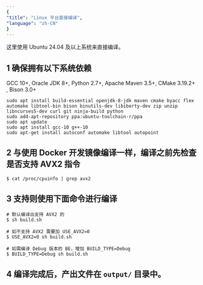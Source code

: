 ```yaml
---
{
"title": "Linux 平台直接编译",
"language": "zh-CN"
}
---
```


<!--
Licensed to the Apache Software Foundation (ASF) under one
or more contributor license agreements.  See the NOTICE file
distributed with this work for additional information
regarding copyright ownership.  The ASF licenses this file
to you under the Apache License, Version 2.0 (the
"License"); you may not use this file except in compliance
with the License.  You may obtain a copy of the License at

  http://www.apache.org/licenses/LICENSE-2.0

Unless required by applicable law or agreed to in writing,
software distributed under the License is distributed on an
"AS IS" BASIS, WITHOUT WARRANTIES OR CONDITIONS OF ANY
KIND, either express or implied.  See the License for the
specific language governing permissions and limitations
under the License.
-->

这里使用 Ubuntu 24.04 及以上系统来直接编译。

## 1 确保拥有以下系统依赖

GCC 10+, Oracle JDK 8+, Python 2.7+, Apache Maven 3.5+, CMake 3.19.2+ , Bison 3.0+

```Plain
sudo apt install build-essential openjdk-8-jdk maven cmake byacc flex automake libtool-bin bison binutils-dev libiberty-dev zip unzip libncurses5-dev curl git ninja-build python
sudo add-apt-repository ppa:ubuntu-toolchain-r/ppa
sudo apt update
sudo apt install gcc-10 g++-10 
sudo apt-get install autoconf automake libtool autopoint
```

## 2 与使用 Docker 开发镜像编译一样，编译之前先检查是否支持 AVX2 指令

```Plain
$ cat /proc/cpuinfo | grep avx2
```

## 3 支持则使用下面命令进行编译

```Plain
# 默认编译出支持 AVX2 的
$ sh build.sh

# 如不支持 AVX2 需要加 USE_AVX2=0
$ USE_AVX2=0 sh build.sh

# 如需编译 Debug 版本的 BE，增加 BUILD_TYPE=Debug
$ BUILD_TYPE=Debug sh build.sh
```

## 4 编译完成后，产出文件在 `output/` 目录中。